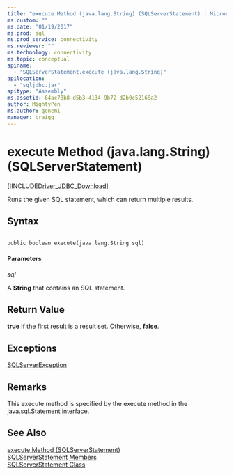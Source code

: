 ```yaml
---
title: "execute Method (java.lang.String) (SQLServerStatement) | Microsoft Docs"
ms.custom: ""
ms.date: "01/19/2017"
ms.prod: sql
ms.prod_service: connectivity
ms.reviewer: ""
ms.technology: connectivity
ms.topic: conceptual
apiname: 
  - "SQLServerStatement.execute (java.lang.String)"
apilocation: 
  - "sqljdbc.jar"
apitype: "Assembly"
ms.assetid: 64ac78b8-d5b3-4134-9b72-d2b0c52168a2
author: MightyPen
ms.author: genemi
manager: craigg
---
```

# execute Method (java.lang.String) (SQLServerStatement)
[!INCLUDE[Driver_JDBC_Download](../../../includes/driver_jdbc_download.md)]

  Runs the given SQL statement, which can return multiple results.  
  
## Syntax  
  
```  
  
public boolean execute(java.lang.String sql)  
```  
  
#### Parameters  
 *sql*  
  
 A **String** that contains an SQL statement.  
  
## Return Value  
 **true** if the first result is a result set. Otherwise, **false**.  
  
## Exceptions  
 [SQLServerException](../../../connect/jdbc/reference/sqlserverexception-class.md)  
  
## Remarks  
 This execute method is specified by the execute method in the java.sql.Statement interface.  
  
## See Also  
 [execute Method &#40;SQLServerStatement&#41;](../../../connect/jdbc/reference/execute-method-sqlserverstatement.md)   
 [SQLServerStatement Members](../../../connect/jdbc/reference/sqlserverstatement-members.md)   
 [SQLServerStatement Class](../../../connect/jdbc/reference/sqlserverstatement-class.md)  
  
  
